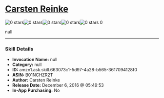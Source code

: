 # [Carsten Reinke](http://alexa.amazon.com/#skills/amzn1.ask.skill.663073c1-5d97-4a28-b565-3617094128f0)
![0 stars](../../images/ic_star_border_black_18dp_1x.png)![0 stars](../../images/ic_star_border_black_18dp_1x.png)![0 stars](../../images/ic_star_border_black_18dp_1x.png)![0 stars](../../images/ic_star_border_black_18dp_1x.png)![0 stars](../../images/ic_star_border_black_18dp_1x.png) 0

null

***

### Skill Details

* **Invocation Name:** null
* **Category:** null
* **ID:** amzn1.ask.skill.663073c1-5d97-4a28-b565-3617094128f0
* **ASIN:** B01NCHZR2T
* **Author:** Carsten Reinke
* **Release Date:** December 6, 2016 @ 05:49:53
* **In-App Purchasing:** No
